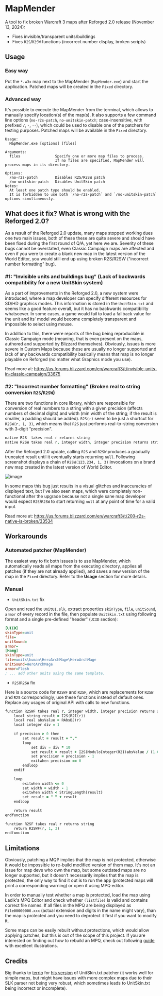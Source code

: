 # MapMender
A tool to fix broken Warcraft 3 maps after Reforged 2.0 release (November 13, 2024):
- Fixes invisible/transparent units/buildings
- Fixes `R2S`/`R2SW` functions (incorrect number display, broken scripts)

## Usage

### Easy way
Put the `*.w3x` map next to the MapMender (`MapMender.exe`) and start the application. Patched maps will be created in the `Fixed` directory.

### Advanced way
It's possible to execute the MapMender from the terminal, which allows to manually specify location(s) of the map(s). It also supports a few command line options (`no-r2s-patch`, `no-unitskin-patch`; case-insensitive, with prefixed `/`, `-`, `--`), which could be used to disable one of the patchers for testing purposes. Patched maps will be available in the `Fixed` directory.
```
Usage:
  MapMender.exe [options] [files]

Arguments:
  files                Specify one or more map files to process.
                       If no files are specified, MapMender will process maps in its directory.

Options:
  /no-r2s-patch        Disables R2S/R2SW patch
  /no-unitskin-patch   Disables UnitSkin patch
Notes:
  At least one patch type should be enabled.
  It is forbidden to use both `/no-r2s-patch` and `/no-unitskin-patch` options simultaneously.
```

## What does it fix? What is wrong with the Reforged 2.0?

As a result of the Reforged 2.0 update, many maps stopped working dues one two main issues, both of these these are quite severe and should have been fixed during the first round of Q/A, yet here we are. Severity of these bugs cannot be overstated, even Classic Campaign maps are affected and even if you were to create a blank new map in the latest version of the World Editor, you would still end up using broken R2S/R2SW ("incorrect number formatting" bug).

### #1: "Invisible units and buildings bug" (Lack of backwards compatibility for a new UnitSkin system)

As a part of improvements in the Reforged 2.0, a new system were introduced, where a map developer can specify different resources for SD/HD graphics modes. This information is stored in the `UnitSkin.txt` and seems like a good feature overall, but it has no backwards compatibility whatsoever. In some cases, a game would fail to load a fallback value for the unit and its' model would become completely transparent and impossible to select using mouse.

In addition to this, there were reports of the bug being reproducible in Classic Campaign mode (meaning, that is even present on the maps, authored and supported by Blizzard themselves). Obviously, issues is more severe in Custom Maps because these are usually no longer supported and lack of any backwards compatibility basically means that map is no longer playable on Reforged (no matter what Graphics mode you use).

Read more at: https://us.forums.blizzard.com/en/warcraft3/t/invisible-units-in-classic-campaign/33675

### #2: "Incorrect number formatting" (Broken real to string conversion `R2S`/`R2SW`)

There are two functions in core library, which are responsible for conversion of real numbers to a string with a given precision (affects numbers of decimal digits) and width (min width of the string; if the result is smaller, a padding should be added). `R2S(r)` seem to be just a shortcut for `R2SW(r, 1, 3)`, which means that `R2S` just performs real-to-string conversion with 3-digit "precision".
```j
native R2S  takes real r returns string
native R2SW takes real r, integer width, integer precision returns string
```
After the Reforged 2.0 update, calling `R2S` and `R2SW` produces a gradually truncated result until it eventually starts returning `null`. Following screenshot displays a chain of `R2SW(123.234, 1, 3)` invocations on a brand new map created in the latest version of World Editor.

![image](https://github.com/user-attachments/assets/895d8769-914b-4e09-95f1-25628ffeadd9)

In some maps this bug just results in a visual glitches and inaccuracies of displayed text, but I've also seen maps, which were completely non-functional after the upgrade because not a single sane map developer would expect `R2S`/`R2SW` to start returning `null` at any point of time for a valid input.

Read more at: https://us.forums.blizzard.com/en/warcraft3/t/200-r2s-native-is-broken/33534

## Workarounds

### Automated patcher (MapMender)

The easiest way to fix both issues is to use MapMender, which automatically reads all maps from the executing directory, applies all patches (if they are not already applied), and saves a new version of the map in the `Fixed` directory. Refer to the **Usage** section for more details.

### Manual

* `UnitSkin.txt` fix

Open and read the `UnitUI.slk`, extract properties `skinType`, `file`, `unitSound`, `armor` of every record in the file, then populate `UnitSkin.txt` using following format and a single pre-defined "header" (`UIID` section):
```ini
[UIID]
skinType=unit
file=
unitSound=
armor=
[Hamg]
skinType=unit
file=units\human\HeroArchMage\HeroArchMage
unitSound=HeroArchMage
armor=Flesh
; ... add other units using the same template.
```

* `R2S`/`R2SW` fix

Here is a source code for `R2SWF` and `R2SF`, which are replacements for `R2SW` and `R2S` correspondingly, use these functions instead of default ones. Replace any usages of original API with calls to new functions.
```j
function R2SWF takes real r, integer width, integer precision returns string
    local string result = I2S(R2I(r))
    local real absValue = RAbsBJ(r)
    local integer div = 1
    
    if precision > 0 then
        set result = result + "."
        loop
            set div = div * 10
            set result = result + I2S(ModuloInteger(R2I(absValue / (1.0 / I2R(div))), 10))
            set precision = precision - 1
            exitwhen precision == 0
        endloop
    endif
    
    loop
        exitwhen width <= 0
        set width = width - 1
        exitwhen width < StringLength(result)
        set result = " " + result
    endloop
    
    return result
endfunction

function R2SF takes real r returns string
    return R2SWF(r, 1, 3)
endfunction
```

## Limitations

Obviously, patching a MQP implies that the map is not protected, otherwise it would be impossible to re-build modified version of them map. It's not an issue for map devs who own the map, but some outdated maps are no longer supported, but it doesn't necessarily implies that the map is protected, the only way to find it out is to run the app (protected maps will print a corresponding warning) or open it using MPQ editor.

In order to manually test whether a map is protected, load the map using Ladik's MPQ Editor and check whether `(listfile)` is valid and contains correct file names. If all files in the MPQ are being displayed as `File00000000.xxx` (actual extension and digits in the name might vary), than the map is protected and you need to deprotect it first if you want to modify it.

Some maps can be easily rebuilt without protections, which would allow applying patches, but this is out of the scope of this project. If you are interested on finding out how to rebuild an MPQ, check out following [guide](https://forum.wc3edit.net/viewtopic.php?t=34876) with excellent illustrations.

## Credits

Big thanks to [terrio](https://www.hiveworkshop.com/members/terrio.241355/) for [his version](https://www.hiveworkshop.com/threads/populate-unitskin-txt-missing-models-ingame-after-patch-2-0-fix.356611/) of UnitSkin.txt patcher (it works well for simple maps, but might have issues with more complex maps due to their SLK parser not being very robust, which sometimes leads to UnitSkin.txt being incorrect or incomplete).

